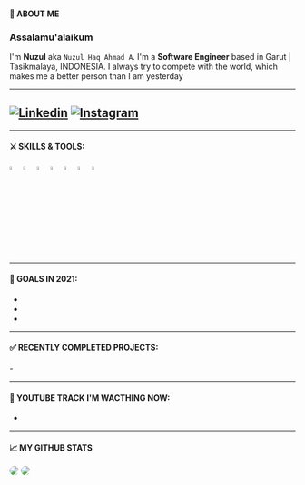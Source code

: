 
#### 👦 ABOUT ME
### Assalamu'alaikum

I'm **Nuzul** aka `Nuzul Haq Ahmad A`. I'm a **Software Engineer** based in Garut | Tasikmalaya, INDONESIA. I always try to compete with the world, which makes me a better person than I am yesterday

---
[![Linkedin](https://img.shields.io/badge/-LinkedIn-blue?style=flat-square&logo=Linkedin&logoColor=white)](https://www.linkedin.com/)
[![Instagram](https://img.shields.io/badge/-Instagram-ff69bf?style=flat-square&logo=Instagram&logoColor=white)](https://www.instagram.com/nuzul_haq_ahmad_alramdani/)
---


---

#### ⚔ SKILLS & TOOLS:

<p>
<code><img width="4%" src="https://www.vectorlogo.zone/logos/nodejs/nodejs-icon.svg"></code>
<code><img width="4%" src="https://www.vectorlogo.zone/logos/reactjs/reactjs-icon.svg"></code>
<code><img width="4%" src="https://encrypted-tbn0.gstatic.com/images?q=tbn:ANd9GcSHYiSZ7pgNHIi4X9la9Z1_oHsBpntPBeY6fA&usqp=CAU"></code>
<code><img width="4%" src="https://www.vectorlogo.zone/logos/firebase/firebase-icon.svg"></code>
<code><img width="4%" src="https://www.vectorlogo.zone/logos/w3_html5/w3_html5-icon.svg"></code>
<code><img width="4%" src="https://www.vectorlogo.zone/logos/visualstudio_code/visualstudio_code-icon.svg"></code>
<code><img width="4%" src="https://www.vectorlogo.zone/logos/git-scm/git-scm-icon.svg"></code>
</p>

---

#### 🎯 GOALS IN 2021:

- 
- 
- 

---

#### ✅ RECENTLY COMPLETED PROJECTS:

<p style="display:flex">
    -
</p>

---

<h4>📀 YOUTUBE TRACK I'M WACTHING NOW: </h4>

-

---

#### 📈 MY GITHUB STATS

<img style="border-radius:10px" src="https://github-readme-stats.vercel.app/api?username=NuzulPrilude&show_icons=true&theme=radical" />

<img style="border-radius:10px" src="https://github-readme-streak-stats.herokuapp.com/?user=NuzulPrilude&show_icons=true&theme=radical" />


<!--END_SECTION>

<!--
**NuzulPrilude/NuzulPrilude** is a ✨ _special_ ✨ repository because its `README.md` (this file) appears on your GitHub profile.

Here are some ideas to get you started:

- 🔭 I’m currently working on ...
- 🌱 I’m currently learning ...
- 👯 I’m looking to collaborate on ...
- 🤔 I’m looking for help with ...
- 💬 Ask me about ...
- 📫 How to reach me: ...
- 😄 Pronouns: ...
- ⚡ Fun fact: ...
-->
